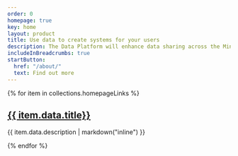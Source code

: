 ```yaml
---
order: 0
homepage: true
key: home
layout: product
title: Use data to create systems for your users
description: The Data Platform will enhance data sharing across the Ministry of Justice
includeInBreadcrumbs: true
startButton:
  href: "/about/"
  text: Find out more
---
```

<div class="govuk-grid-row">
{% for item in collections.homepageLinks %}
  <section class="govuk-grid-column-one-third-from-desktop govuk-!-margin-bottom-8">
    <h2 class="govuk-heading-m govuk-!-font-size-27"><a href="{{ item.url | url }}">{{ item.data.title}}</a></h2>
    <p class="govuk-body">{{ item.data.description | markdown("inline") }}</p>
  </section>
{% endfor %}
</div>